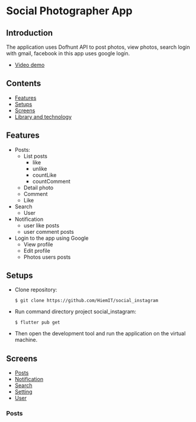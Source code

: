 # Social Photographer App


## Introduction
The application uses Dofhunt API to post photos, view photos, search login with gmail, facebook in this app uses google login. 
- [Video demo](https://www.youtube.com/)

## Contents
   - [Features](#features)
   - [Setups](#setups)
   - [Screens](#screens)
   - [Library and technology](#library-and-technology)
 
## **Features**
- Posts: 
    * List posts
      * like
      * unlike
      * countLike
      * countComment
    * Detail photo
    * Comment
    * Like 
- Search 
    * User
- Notification
    * user like posts
    * user comment posts
- Login to the app using Google
    * View profile 
    * Edit profile
    * Photos users posts


## **Setups**
- Clone repository:
  ```
  $ git clone https://github.com/HiemIT/social_instagram
- Run command directory project social_instagram: 
  ```
  $ flutter pub get
- Then open the development tool and run the application on the virtual machine.



## **Screens**
  - [Posts](#posts)
  - [Notification](#notification)
  - [Search](#search)
  - [Setting](#setting)
  - [User](#user)

### **Posts**
 
